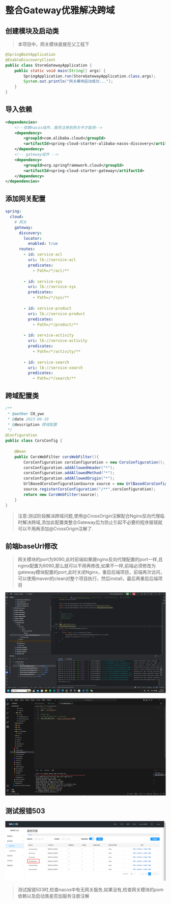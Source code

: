# 整合Gateway优雅解决跨域

## 创建模块及启动类

> 本项目中，网关模块直接在父工程下

```java
@SpringBootApplication
@EnableDiscoveryClient
public class StoreGatewayApplication {
    public static void main(String[] args) {
        SpringApplication.run(StoreGatewayApplication.class,args);
        System.out.println("网关模块启动成功...");
    }
}
```

## 导入依赖

```xml
<dependencies>
    <!--依赖nacos组件，服务注册到网关中才能用-->
    <dependency>
        <groupId>com.alibaba.cloud</groupId>
        <artifactId>spring-cloud-starter-alibaba-nacos-discovery</artifactId>
    </dependency>
    <!-- gateway组件 -->
    <dependency>
        <groupId>org.springframework.cloud</groupId>
        <artifactId>spring-cloud-starter-gateway</artifactId>
    </dependency>
</dependencies>
```



## 添加网关配置

```yaml
spring:
  cloud:
    # 网关
    gateway:
      discovery:
        locator:
          enabled: true
      routes:
        - id: service-acl
          uri: lb://service-acl
          predicates:
            - Path=/*/acl/**

        - id: service-sys
          uri: lb://service-sys
          predicates:
            - Path=/*/sys/**

        - id: service-product
          uri: lb://service-product
          predicates:
            - Path=/*/product/**

        - id: service-activity
          uri: lb://service-activity
          predicates:
            - Path=/*/activity/**

        - id: service-search
          uri: lb://service-search
          predicates:
            - Path=/*/search/**
```

## 跨域配置类

```java
/**
 * @author CH_ywx
 * @date 2023-06-19
 * @description 跨域配置
 */
@Configuration
public class CorsConfig {

    @Bean
    public CorsWebFilter corsWebFilter(){
        CorsConfiguration corsConfiguration = new CorsConfiguration();
        corsConfiguration.addAllowedHeader("*");
        corsConfiguration.addAllowedMethod("*");
        corsConfiguration.addAllowedOrigin("*");
        UrlBasedCorsConfigurationSource source = new UrlBasedCorsConfigurationSource(new PathPatternParser());
        source.registerCorsConfiguration("/**",corsConfiguration);
        return new CorsWebFilter(source);
    }
}
```

> 注意:测试阶段解决跨域问题,使用@CrossOrigin注解配合Nginx反向代理临时解决跨域,添加此配置类整合Gateway后为防止引起不必要的程序报错就可以不用再添加@CrossOrigin注解了.

## 前端baseUrl修改

> 网关模块的port为9090,此时前端如果跟nginx反向代理配置的port一样,且nginx配置为9090,那么就可以不用再修改,如果不一样,前端必须修改为gateway模块配置的port,此时关闭Nginx，重启后端项目，前端再次访问，可以使用maven的clean对整个项目执行，然后install，最后再重启后端项目

![image-20230619214708713](%E6%95%B4%E5%90%88Gateway.assets/image-20230619214708713.png)

![image-20230619214730632](%E6%95%B4%E5%90%88Gateway.assets/image-20230619214730632.png)

## 测试报错503

![image-20230619215916472](%E6%95%B4%E5%90%88Gateway.assets/image-20230619215916472.png)

> 测试报错503时,检查nacos中有无网关服务,如果没有,检查网关模块的pom依赖以及启动类是否加服务注册注解